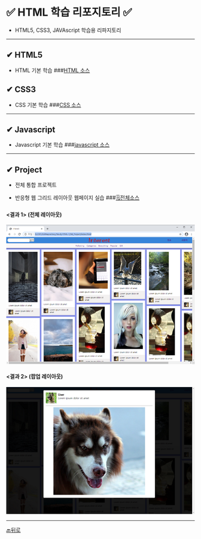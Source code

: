 # ✅ HTML 학습 리포지토리 ✅
* HTML5, CSS3, JAVAscript 학습용 리파지토리
___ 

## ✔ HTML5 
* HTML 기본 학습
###[HTML 소스](https://github.com/JaehyeonHeo/StudyHTML/tree/main/01_HTML)

## ✔ CSS3 
* CSS 기본 학습
###[CSS 소스](https://github.com/JaehyeonHeo/StudyHTML/tree/main/02_CSS)

___
## ✔ Javascript
* Javascript 기본 학습 
###[javascript 소스](https://github.com/JaehyeonHeo/StudyHTML/tree/main/03_Javascript)

___
## ✔ Project
* 전체 통합 프로젝트 

* 반응형 웹 그리드 레이아웃 웹페이지 실습
###[🗒전체소스](https://github.com/JaehyeonHeo/StudyHTML/blob/main/04_Project/index.html)

#### <결과 1> (전체 레이아웃)

![결과 1](https://github.com/JaehyeonHeo/StudyHTML/blob/main/ref_images/main.png "전체레이아웃")

#### <결과 2> (팝업 레이아웃)

![결과 2](https://github.com/JaehyeonHeo/StudyHTML/blob/main/ref_images/lightbox.png "팝업레이아웃")
________

[🔙뒤로](https://github.com/JaehyeonHeo?tab=repositories)


